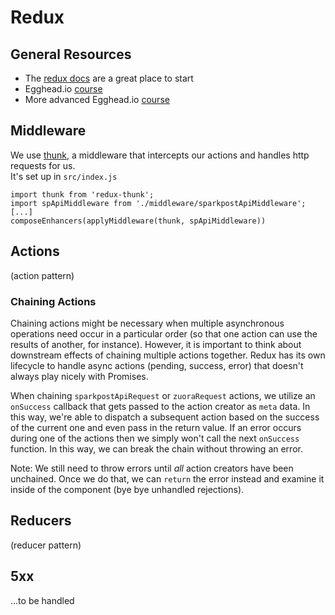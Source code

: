 # Redux

## General Resources
* The [redux docs](http://redux.js.org/) are a great place to start
* Egghead.io [course](https://egghead.io/courses/getting-started-with-redux)
* More advanced Egghead.io [course](https://egghead.io/courses/building-react-applications-with-idiomatic-redux)


## Middleware
We use [thunk](https://github.com/gaearon/redux-thunk), a middleware that intercepts our actions and handles http requests for us.<br>
It's set up in `src/index.js`<br>

```
import thunk from 'redux-thunk';
import spApiMiddleware from './middleware/sparkpostApiMiddleware';
[...]
composeEnhancers(applyMiddleware(thunk, spApiMiddleware))
```

## Actions

(action pattern)

### Chaining Actions
Chaining actions might be necessary when multiple asynchronous operations need occur in a particular order (so that one action can use the results of another, for instance). However, it is important to think about downstream effects of chaining multiple actions together. Redux has its own lifecycle to handle async actions (pending, success, error) that doesn't always play nicely with Promises.  

When chaining `sparkpostApiRequest` or `zuoraRequest` actions, we utilize an `onSuccess` callback that gets passed to the action creator as `meta` data. In this way, we're able to dispatch a subsequent action based on the success of the current one and even pass in the return value. If an error occurs during one of the actions then we simply won't call the next `onSuccess` function. In this way, we can break the chain without throwing an error.

Note: We still need to throw errors until *all* action creators have been unchained. Once we do that, we can `return` the error instead and examine it inside of the component (bye bye unhandled rejections).

## Reducers

(reducer pattern)

## 5xx

...to be handled
